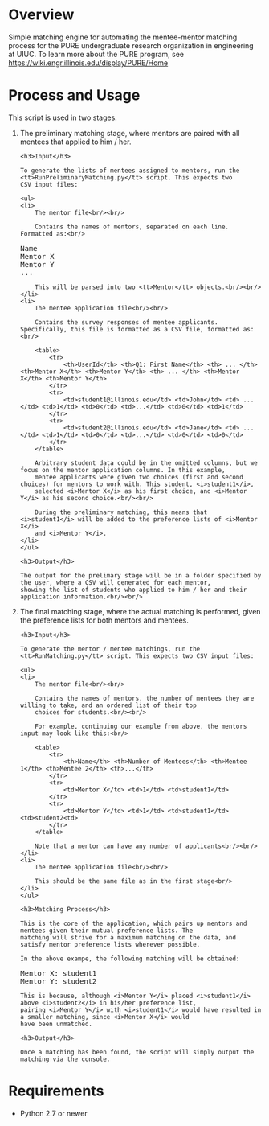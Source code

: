 # Overview

Simple matching engine for automating the mentee-mentor matching process for the PURE undergraduate research organization
in engineering at UIUC. To learn more about the PURE program, see https://wiki.engr.illinois.edu/display/PURE/Home


# Process and Usage

This script is used in two stages:

<ol>
<li>The preliminary matching stage, where mentors are paired with all mentees that applied to him / her.

    <h3>Input</h3>

    To generate the lists of mentees assigned to mentors, run the <tt>RunPreliminaryMatching.py</tt> script. This expects two
    CSV input files:

    <ul>
    <li>
        The mentor file<br/><br/>

        Contains the names of mentors, separated on each line. Formatted as:<br/>

<pre>
Name
Mentor X
Mentor Y
...</pre>

        This will be parsed into two <tt>Mentor</tt> objects.<br/><br/>
    </li>
    <li>
        The mentee application file<br/><br/>

        Contains the survey responses of mentee applicants. Specifically, this file is formatted as a CSV file, formatted as:<br/>

        <table>
            <tr>
                <th>UserId</th> <th>Q1: First Name</th> <th> ... </th> <th>Mentor X</th> <th>Mentor Y</th> <th> ... </th> <th>Mentor X</th> <th>Mentor Y</th>
            </tr>
            <tr>
                <td>student1@illinois.edu</td> <td>John</td> <td> ... </td> <td>1</td> <td>0</td> <td>...</td> <td>0</td> <td>1</td>
            </tr>
            <tr>
                <td>student2@illinois.edu</td> <td>Jane</td> <td> ... </td> <td>1</td> <td>0</td> <td>...</td> <td>0</td> <td>0</td>
            </tr>
        </table>

        Arbitrary student data could be in the omitted columns, but we focus on the mentor application columns. In this example,
        mentee applicants were given two choices (first and second choices) for mentors to work with. This student, <i>student1</i>,
        selected <i>Mentor X</i> as his first choice, and <i>Mentor Y</i> as his second choice.<br/><br/>

        During the preliminary matching, this means that <i>student1</i> will be added to the preference lists of <i>Mentor X</i>
        and <i>Mentor Y</i>.
    </li>
    </ul>

    <h3>Output</h3>

    The output for the prelimary stage will be in a folder specified by the user, where a CSV will generated for each mentor,
    showing the list of students who applied to him / her and their application information.<br/><br/>

</li>
<li>The final matching stage, where the actual matching is performed, given the preference lists for both mentors and mentees.

    <h3>Input</h3>

    To generate the mentor / mentee matchings, run the <tt>RunMatching.py</tt> script. This expects two CSV input files:

    <ul>
    <li>
        The mentor file<br/><br/>

        Contains the names of mentors, the number of mentees they are willing to take, and an ordered list of their top
        choices for students.<br/><br/>

        For example, continuing our example from above, the mentors input may look like this:<br/>

        <table>
            <tr>
                <th>Name</th> <th>Number of Mentees</th> <th>Mentee 1</th> <th>Mentee 2</th> <th>...</th>
            </tr>
            <tr>
                <td>Mentor X</td> <td>1</td> <td>student1</td>
            </tr>
            <tr>
                <td>Mentor Y</td> <td>1</td> <td>student1</td> <td>student2<td>
            </tr>
        </table>

        Note that a mentor can have any number of applicants<br/><br/>
    </li>
    <li>
        The mentee application file<br/><br/>

        This should be the same file as in the first stage<br/>
    </li>
    </ul>

    <h3>Matching Process</h3>

    This is the core of the application, which pairs up mentors and mentees given their mutual preference lists. The
    matching will strive for a maximum matching on the data, and satisfy mentor preference lists wherever possible.

    In the above exampe, the following matching will be obtained:

<pre>Mentor X: student1
Mentor Y: student2</pre>

    This is because, although <i>Mentor Y</i> placed <i>student1</i> above <i>student2</i> in his/her preference list,
    pairing <i>Mentor Y</i> with <i>student1</i> would have resulted in a smaller matching, since <i>Mentor X</i> would
    have been unmatched.

    <h3>Output</h3>

    Once a matching has been found, the script will simply output the matching via the console.
</li>
</ol>

# Requirements

 * Python 2.7 or newer
